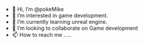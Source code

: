 - 👋 Hi, I’m @pokeMike
- 👀 I’m interested in game development.
- 🌱 I’m currently learning unreal engine.
- 💞️ I’m looking to collaborate on Game development
- 📫 How to reach me .....

<!---
pokeMike/pokeMike is a ✨ special ✨ repository because its `README.md` (this file) appears on your GitHub profile.
You can click the Preview link to take a look at your changes.
--->
